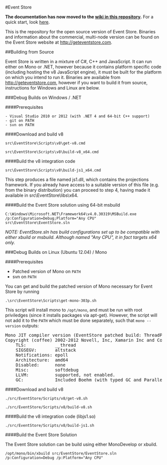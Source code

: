 #Event Store

**The documentation has now moved to the <a href="https://github.com/EventStore/EventStore/wiki">wiki in this repository</a>.** For a quick start, look <a href="https://github.com/EventStore/EventStore/wiki/Running-the-Event-Store">here</a>.

This is the repository for the open source version of Event Store. Binaries and information about the commercial, multi-node version can be found on the Event Store website at http://geteventstore.com.

##Building from Source

Event Store is written in a mixture of C#, C++ and JavaScript. It can run either on Mono or .NET, however because it contains platform specific code (including hosting the v8 JavaScript engine), it must be built for the platform on which you intend to run it. Binaries are available from http://geteventstore.com, however if you want to build it from source, instructions for Windows and Linux are below. 

###Debug Builds on Windows / .NET

####Prerequisites

	- Visual Studio 2010 or 2012 (with .NET 4 and 64-bit C++ support)
	- git on PATH
	- svn on PATH

####Download and build v8

	src\EventStore\Scripts\v8\get-v8.cmd 

	src\EventStore\Scripts\v8\build-v8_x64.cmd 

####Build the v8 integration code

	src\EventStore\Scripts\v8\build-js1_x64.cmd 

This step produces a file named js1.dll, which contains the projections framework. If you already have access to a suitable version of this file (e.g. from the binary distribution) you can proceed to step 4, having made it available in src\EventStore\libs\x64.

####Build the Event Store solution using 64-bit msbuild

	C:\Windows\Microsoft.NET\Framework64\v4.0.30319\MSBuild.exe /p:Configuration=Debug;Platform="Any CPU" src\EventStore\EventStore.sln

*NOTE: EventStore.sln has build configurations set up to be compatible with either xbuild or msbuild. Although named "Any CPU", it in fact targets x64 only.*

###Debug Builds on Linux (Ubuntu 12.04) / Mono

####Prerequisites

- Patched version of Mono on `PATH`
- svn on `PATH`

You can get and build the patched version of Mono necessary for Event Store by running

	.\src\EventStore\Scripts\get-mono-303p.sh

This script will install mono to `/opt/mono`, and must be run with root priviledges (since it installs packages via apt-get). However, the script will not add it to the `PATH` which must be done separately, such that `mono --version` outputs:

<pre>
Mono JIT compiler version (EventStore patched build: ThreadPool.c) 3.0.3 ((no/39c48d5 Thu Feb 14 15:56:56 GMT 2013) (EventStore build)
Copyright (coffee) 2002-2012 Novell, Inc, Xamarin Inc and Contributors. www.mono-project.com
	TLS:           __thread
	SIGSEGV:       altstack
	Notifications: epoll
	Architecture:  amd64
	Disabled:      none
	Misc:          softdebug
	LLVM:          supported, not enabled.
	GC:            Included Boehm (with typed GC and Parallel Mark)
</pre>

####Download and build v8 

	./src/EventStore/Scripts/v8/get-v8.sh 
	
	./src/EventStore/Scripts/v8/build-v8.sh 

####Build the v8 integration code (libjs1.so)

	./src/EventStore/Scripts/v8/build-js1.sh 

####Build the Event Store Solution

The Event Store solution can be build using either MonoDevelop or xbuild.

	/opt/mono/bin/xbuild src/EventStore/EventStore.sln /p:Configuration=Debug /p:Platform="Any CPU"
